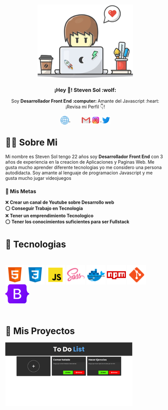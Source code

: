 <p align = "center" width="200px">
  <img src = "https://github.com/steven55sol/steven55sol/blob/main/logo-person.png" width="300px" />  
  <h3 align="center"> ¡Hey 👋! Steven Sol :wolf:</h3>
</p>

 <p align="center">Soy <strong>Desarrollador Front End :computer: </strong> Amante del Javascript :heart: <br />¡Revisa mi Perfil 👇!</p>

<p align="center">
   <a href="#" target="blank" style='margin-right:35px'>
    <img align="center" src="https://github.com/steven55sol/steven55sol/blob/main/web.png" alt="mi web icon" height="28px" width="28px"/>
  </a>
  <a href="#" target="blank">
    <img align="center" src="https://github.com/steven55sol/steven55sol/blob/main/gmail.png" alt="Mi gmail icon" height="28px" width="28px" />
  </a>
  <a href="#" target="blank">
    <img align="center" src="https://github.com/steven55sol/steven55sol/blob/main/instagram.png" alt="Mi Instagram icon" height="28px" width="28px" />
  </a>
  <a href="#" target="blank">
    <img align="center" src="https://github.com/steven55sol/steven55sol/blob/main/twitter.png" alt="Mi Twitter icon" height="28px" width="28px" />
  </a>
</p>



# :man_technologist: Sobre Mi

<p>
Mi nombre es Steven Sol tengo 22 años soy <strong>Desarrollador Front End</strong> con 3 años de experiencia en la creacion de Aplicaciones y Paginas Web.
Me gusta mucho aprender diferente tecnologias yo me considero una persona autodidacta. Soy amante al lenguaje de programacion Javascript y me gusta mucho jugar videojuegos

</p>


### :checkered_flag: Mis Metas

:x: <strong>Crear un canal de Youtube sobre Desarrollo web</strong> \
:o: <strong>Conseguir Trabajo en Tecnologia </strong> \
:x: <strong>Tener un emprendimiento Tecnologico</strong> \
:o: <strong>Tener los conocimientos suficientes para ser Fullstack</strong>

# :pill: Tecnologias 

</br>

<p>
    <img align="center" src="https://github.com/steven55sol/steven55sol/blob/main/html.png" alt="Html icon" height="60px" width="60px"/>
    <img align="center" src="https://github.com/steven55sol/steven55sol/blob/main/css3.png" alt="CSS icon" height="60px" width="60px" />
    <img align="center" src="https://github.com/steven55sol/steven55sol/blob/main/javascript.png" alt=" JS icon" height="60px" width="60px" />
    <img align="center" src="https://github.com/steven55sol/steven55sol/blob/main/sass.png" alt="Sass icon" height="60px" width="60px" />
    <img align="center" src="https://github.com/steven55sol/steven55sol/blob/main/docker.png" alt="Docker icon" height="60px" width="60px"/>
    <img align="center" src="https://github.com/steven55sol/steven55sol/blob/main/npm.png" alt="Npm icon" height="60px" width="60px" />
    <img align="center" src="https://github.com/steven55sol/steven55sol/blob/main/git.png" alt=" Git icon" height="60px" width="60px" />
    <img align="center" src="https://github.com/steven55sol/steven55sol/blob/main/bootstrap.png" alt="Bootstrap icon" height="60px" width="75px" />
</p> 

</br>

# :briefcase: Mis Proyectos

<p width="400px">
  
  <a href="https://to-do-list-q92hcxl54-steven55sol.vercel.app/"  target="_blank">
    <img src="https://github.com/steven55sol/steven55sol/blob/main/img-project/proyecto1.png" width="400px" height="200px">
  </a> 

</p>
